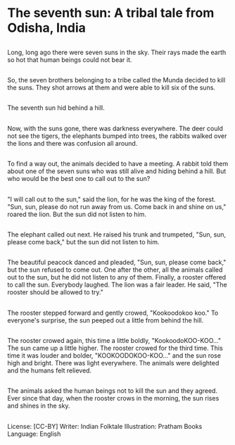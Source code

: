 # The seventh sun: A tribal tale from Odisha, India

##
Long, long ago there were seven
suns in the sky.
Their rays made the earth so hot
that human beings could not bear
it.

##
So, the seven brothers belonging to
a tribe called the Munda decided to
kill the suns.
They shot arrows at them and were
able to kill six of the suns.

##
The seventh sun hid behind a hill.

##
Now, with the suns gone, there was
darkness everywhere.
The deer could not see the tigers,
the elephants bumped into trees,
the rabbits walked over the lions
and there was confusion all around.

##
To find a way out, the animals
decided to have a meeting.
A rabbit told them about one of the
seven suns who was still alive and
hiding behind a hill.
But who would be the best one to
call out to the sun?

##
"I will call out to the sun," said the
lion, for he was the king of the
forest.
"Sun, sun, please do not run away
from us. Come back in and shine on
us," roared the lion.
But the sun did not listen to him.

##
The elephant called out next.
He raised his trunk and trumpeted,
"Sun, sun, please come back," but
the sun did not listen to him.

##
The beautiful peacock danced and
pleaded, "Sun, sun, please come
back," but the sun refused to come
out.
One after the other, all the animals
called out to the sun, but he did not
listen to any of them.
Finally, a rooster offered to call the
sun. Everybody laughed. The lion
was a fair leader. He said, "The
rooster should be allowed to try."

##
The rooster stepped forward and
gently crowed, "Kookoodokoo koo."
To everyone's surprise, the sun
peeped out a little from behind the
hill.

##
The rooster crowed again, this time a little boldly,
"KookoodoKOO-KOO..."
The sun came up a little higher. The rooster crowed
for the third time. This time it was louder and bolder,
"KOOKOODOKOO-KOO..." and the sun rose high and
bright.
There was light everywhere.
The animals were delighted and the humans felt
relieved.

##
The animals asked the human
beings not to kill the sun and they
agreed.
Ever since that day, when the
rooster crows in the morning, the
sun rises and shines in the sky.

##
License: [CC-BY]
Writer: Indian Folktale
Illustration: Pratham Books
Language: English
